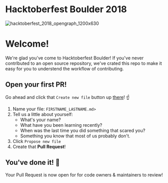 # Hacktoberfest Boulder 2018


![hacktoberfest_2018_opengraph_1200x630](https://user-images.githubusercontent.com/3988879/47463470-8b35cc80-d7a3-11e8-8a7f-a4e72f082c69.png)
# Welcome!

We're glad you've come to Hacktoberfest Boulder! If you've never contrlbuted to an open source repository, we've crated this repo to make it easy for you to understend the workflow of contributing.

## Open your first PR!
Go ahead and click that `Create new file` button up [there](https://github.com/Hacktoberfest-Boulder/2018)! :point_up:

1. Name your file: `FIRSTNAME_LASTNAME.md>`
2. Tell us a little about yourself:
    - What's your name?
    - What have you been learning recently?
    - When was the last time you did something that scared you?
    - Something you know that most of us probably don't.
3. Click `Propose new file`
4. Create that **Pull Request**!

## You've done it! :tada: 
Your Pull Request is now open for for code owners & maintainers to review!


